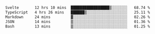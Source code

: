 <!--START_SECTION:waka-->

```txt
Svelte       12 hrs 10 mins  █████████████████▒░░░░░░░   68.74 %
TypeScript   4 hrs 26 mins   ██████▒░░░░░░░░░░░░░░░░░░   25.11 %
Markdown     24 mins         ▓░░░░░░░░░░░░░░░░░░░░░░░░   02.26 %
JSON         14 mins         ▒░░░░░░░░░░░░░░░░░░░░░░░░   01.36 %
Bash         13 mins         ▒░░░░░░░░░░░░░░░░░░░░░░░░   01.25 %
```

<!--END_SECTION:waka-->

